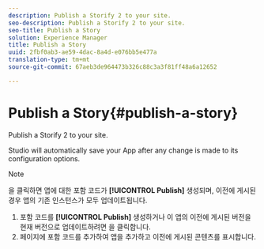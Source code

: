 ```yaml
---
description: Publish a Storify 2 to your site.
seo-description: Publish a Storify 2 to your site.
seo-title: Publish a Story
solution: Experience Manager
title: Publish a Story
uuid: 2fbf0ab3-ae59-4dac-8a4d-e076bb5e477a
translation-type: tm+mt
source-git-commit: 67aeb3de964473b326c88c3a3f81ff48a6a12652

---
```



# Publish a Story{#publish-a-story}

Publish a Storify 2 to your site.

Studio will automatically save your App after any change is made to its configuration options.

>[!NOTE]
>
>을 클릭하면 앱에 대한 포함 코드가 **[!UICONTROL Publish]** 생성되며, 이전에 게시된 경우 앱의 기존 인스턴스가 모두 업데이트됩니다.

1. 포함 코드를 **[!UICONTROL Publish]** 생성하거나 이 앱의 이전에 게시된 버전을 현재 버전으로 업데이트하려면 을 클릭합니다.
1. 페이지에 포함 코드를 추가하여 앱을 추가하고 이전에 게시된 콘텐츠를 표시합니다.
